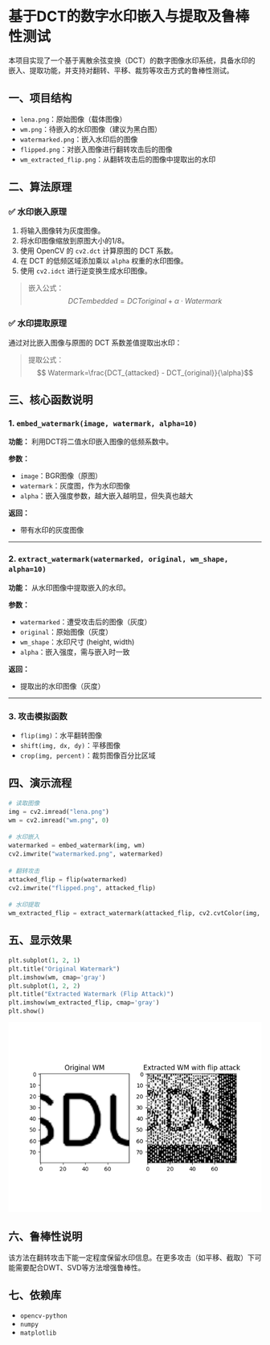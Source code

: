 
# 基于DCT的数字水印嵌入与提取及鲁棒性测试

本项目实现了一个基于离散余弦变换（DCT）的数字图像水印系统，具备水印的嵌入、提取功能，并支持对翻转、平移、裁剪等攻击方式的鲁棒性测试。

## 一、项目结构

- `lena.png`：原始图像（载体图像）
- `wm.png`：待嵌入的水印图像（建议为黑白图）
- `watermarked.png`：嵌入水印后的图像
- `flipped.png`：对嵌入图像进行翻转攻击后的图像
- `wm_extracted_flip.png`：从翻转攻击后的图像中提取出的水印

## 二、算法原理

### ✅ 水印嵌入原理

1. 将输入图像转为灰度图像。
2. 将水印图像缩放到原图大小的1/8。
3. 使用 OpenCV 的 `cv2.dct` 计算原图的 DCT 系数。
4. 在 DCT 的低频区域添加乘以 `alpha` 权重的水印图像。
5. 使用 `cv2.idct` 进行逆变换生成水印图像。

> 嵌入公式：
>  $$ DCTembedded=DCToriginal+α⋅Watermark$$

### ✅ 水印提取原理

通过对比嵌入图像与原图的 DCT 系数差值提取出水印：

> 提取公式：
> $$ Watermark=\frac{DCT_{attacked} - DCT_{original}}{\alpha}$$

## 三、核心函数说明

### 1. `embed_watermark(image, watermark, alpha=10)`

**功能：** 利用DCT将二值水印嵌入图像的低频系数中。

**参数：**
- `image`：BGR图像（原图）
- `watermark`：灰度图，作为水印图像
- `alpha`：嵌入强度参数，越大嵌入越明显，但失真也越大

**返回：**
- 带有水印的灰度图像

---

### 2. `extract_watermark(watermarked, original, wm_shape, alpha=10)`

**功能：** 从水印图像中提取嵌入的水印。

**参数：**
- `watermarked`：遭受攻击后的图像（灰度）
- `original`：原始图像（灰度）
- `wm_shape`：水印尺寸 (height, width)
- `alpha`：嵌入强度，需与嵌入时一致

**返回：**
- 提取出的水印图像（灰度）

---

### 3. 攻击模拟函数

- `flip(img)`：水平翻转图像
- `shift(img, dx, dy)`：平移图像
- `crop(img, percent)`：裁剪图像百分比区域

## 四、演示流程

```python
# 读取图像
img = cv2.imread("lena.png")
wm = cv2.imread("wm.png", 0)

# 水印嵌入
watermarked = embed_watermark(img, wm)
cv2.imwrite("watermarked.png", watermarked)

# 翻转攻击
attacked_flip = flip(watermarked)
cv2.imwrite("flipped.png", attacked_flip)

# 水印提取
wm_extracted_flip = extract_watermark(attacked_flip, cv2.cvtColor(img, cv2.COLOR_BGR2GRAY), (wm.shape[0], wm.shape[1]))
```

## 五、显示效果

```python
plt.subplot(1, 2, 1)
plt.title("Original Watermark")
plt.imshow(wm, cmap='gray')
plt.subplot(1, 2, 2)
plt.title("Extracted Watermark (Flip Attack)")
plt.imshow(wm_extracted_flip, cmap='gray')
plt.show()
```

![攻击前后水印对比](Figure_1.png)

## 六、鲁棒性说明

该方法在翻转攻击下能一定程度保留水印信息。在更多攻击（如平移、截取）下可能需要配合DWT、SVD等方法增强鲁棒性。

## 七、依赖库

- `opencv-python`
- `numpy`
- `matplotlib`
